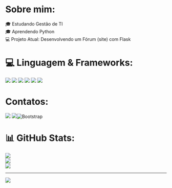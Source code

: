 # Sobre mim:
🎓 Estudando Gestão de TI<br>🎓 Aprendendo Python<br>💻 Projeto Atual: Desenvolvendo um Fórum (site) com Flask


# 💻 Linguagem & Frameworks:
<img src="https://img.shields.io/badge/python-3670A0?style=for-the-badge&logo=python&logoColor=ffdd54"> <img src="https://img.shields.io/badge/Anaconda-%2344A833.svg?style=for-the-badge&logo=anaconda&logoColor=white"> <img src="https://img.shields.io/badge/bootstrap-%23563D7C.svg?style=for-the-badge&logo=bootstrap&logoColor=white">  <img src="https://img.shields.io/badge/django-%23092E20.svg?style=for-the-badge&logo=django&logoColor=white"> <img src="https://img.shields.io/badge/flask-%23000.svg?style=for-the-badge&logo=flask&logoColor=white"> <img src="https://img.shields.io/badge/pandas-%23150458.svg?style=for-the-badge&logo=pandas&logoColor=white">
# Contatos:
<a href="wa.me/5511934924789"><img src="https://img.shields.io/badge/WhatsApp-25D366?style=for-the-badge&logo=whatsapp&logoColor=white" target="_blank"></a>
<a href="mailto:oliveira.vieira1301@gmail.com"><img src="https://img.shields.io/badge/-Gmail-%23333?style=for-the-badge&logo=gmail&logoColor=white" target="_blank"></a>![Bootstrap](https://img.shields.io/badge/bootstrap-%23563D7C.svg?style=for-the-badge&logo=bootstrap&logoColor=white)
# 📊 GitHub Stats:
![](https://github-readme-stats.vercel.app/api?username=LucasOliveira1301&theme=blue-green&hide_border=false&include_all_commits=true&count_private=false)<br/>
![](https://github-readme-streak-stats.herokuapp.com/?user=LucasOliveira1301&theme=blue-green&hide_border=false)<br/>
![](https://github-readme-stats.vercel.app/api/top-langs/?username=LucasOliveira1301&theme=blue-green&hide_border=false&include_all_commits=true&count_private=false&layout=compact)

---
[![](https://visitcount.itsvg.in/api?id=LucasOliveira1301&icon=2&color=1)](https://visitcount.itsvg.in)

